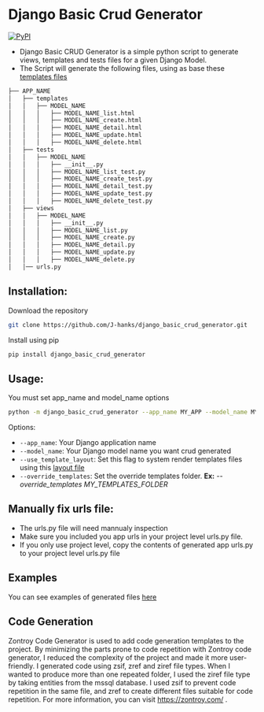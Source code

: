 # Django Basic Crud Generator

[![PyPI](https://img.shields.io/pypi/v/Django-Basic-CRUD-Generator.svg)](https://pypi.org/project/Django-Basic-CRUD-Generator/)

* Django Basic CRUD Generator is a simple python script to generate views, templates and tests files for a given Django Model.
* The Script will generate the following files, using as base these [templates files](https://github.com/J-hanks/django_basic_crud_generator/tree/master/django_basic_crud_generator/templates)

```bash
├── APP_NAME
│   ├── templates
│   │   ├── MODEL_NAME
│   │   │   ├── MODEL_NAME_list.html
│   │   │   ├── MODEL_NAME_create.html
│   │   │   ├── MODEL_NAME_detail.html
│   │   │   ├── MODEL_NAME_update.html
│   │   │   ├── MODEL_NAME_delete.html
│   ├── tests
│   │   ├── MODEL_NAME
│   │   │   ├── __init__.py
│   │   │   ├── MODEL_NAME_list_test.py
│   │   │   ├── MODEL_NAME_create_test.py
│   │   │   ├── MODEL_NAME_detail_test.py
│   │   │   ├── MODEL_NAME_update_test.py
│   │   │   ├── MODEL_NAME_delete_test.py
│   ├── views
│   │   ├── MODEL_NAME
│   │   │   ├── __init__.py
│   │   │   ├── MODEL_NAME_list.py
│   │   │   ├── MODEL_NAME_create.py
│   │   │   ├── MODEL_NAME_detail.py
│   │   │   ├── MODEL_NAME_update.py
│   │   │   ├── MODEL_NAME_delete.py
│   │── urls.py
```

## Installation:
Download the repository 
```bash
git clone https://github.com/J-hanks/django_basic_crud_generator.git
```
Install using pip
```bash
pip install django_basic_crud_generator
```
## Usage:
You must set app_name and model_name options
```bash
python -m django_basic_crud_generator --app_name MY_APP --model_name MY_MODEL
```
Options:
- `--app_name`: Your Django application name
- `--model_name`: Your Django model name you want crud generated
- `--use_template_layout`: Set this flag to system render templates files using this [layout file](https://github.com/J-hanks/django_basic_crud_generator/tree/master/django_basic_crud_generator/templates/layout/base.tmpl)
- `--override_templates`: Set the override templates folder. **Ex:**  *--override_templates MY_TEMPLATES_FOLDER*

## Manually fix urls file:
- The urls.py file will need mannualy inspection
- Make sure you included you app urls in your project level urls.py file.
- If you only use project level, copy the contents of generated app urls.py to your project level urls.py file

## Examples
You can see examples of generated files [here](https://github.com/J-hanks/django_basic_crud_generator/tree/master/ExampleApp/)

## Code Generation
Zontroy Code Generator is used to add code generation templates to the project. By minimizing the parts prone to code repetition with Zontroy code generator, I reduced the complexity of the project and made it more user-friendly. I generated code using zsif, zref and ziref file types. When I wanted to produce more than one repeated folder, I used the ziref file type by taking entities from the mssql database. I used zsif to prevent code repetition in the same file, and zref to create different files suitable for code repetition.
For more information, you can visit https://zontroy.com/ .
